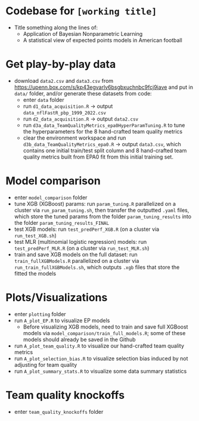 
# Codebase for `[working title]`

* Title something along the lines of:
  * Application of Bayesian Nonparametric Learning   
  * A statistical view of expected points models in American football

# Get play-by-play data
* download `data2.csv` and `data3.csv` from https://upenn.box.com/s/kp43egvarlv6bsgbxuchnbc9fcj9iave and put in `data/` folder, and/or generate these datasets from code:
  * enter `data` folder
  * run `d1_data_acquisition.R` -> output `data_nflFastR_pbp_1999_2022.csv`
  * run `d2_data_acquisition.R` -> output `data2.csv`
  * run `d3a_data_TeamQualityMetrics_epa0HyperParamTuning.R` to tune the hyperparameters for the 8 hand-crafted team quality metrics
  * clear the environment workspace and run `d3b_data_TeamQualityMetrics_epa0.R` -> output `data3.csv`, which contains one initial train/test split column and 8 hand-crafted team quality metrics built from EPA0 fit from this initial training set.

# Model comparison
* enter `model_comparison` folder
* tune XGB (XGBoost) params: run `param_tuning.R` parallelized on a cluster via `run_param_tuning.sh`, then transfer the outputted `.yaml` files, which store the tuned params from the folder `param_tuning_results` into the folder `param_tuning_results_FINAL`
* test XGB models: run `test_predPerf_XGB.R` (on a cluster via `run_test_XGB.sh`)
* test MLR (multinomial logistic regression) models: run `test_predPerf_MLR.R` (on a cluster via `run_test_MLR.sh`)
* train and save XGB models on the full dataset: run `train_fullXGBModels.R` parallelized on a cluster via `run_train_fullXGBModels.sh`, which outputs `.xgb` files that store the fitted the models

# Plots/Visualizations
* enter `plotting` folder
* run `A_plot_EP.R` to visualize EP models
    * Before visualizing XGB models, need to train and save full XGBoost models via `model_comparison/train_full_models.R`; some of these models should already be saved in the Github
* run `A_plot_team_quality.R` to visualize our hand-crafted team quality metrics
* run `A_plot_selection_bias.R` to visualize selection bias induced by not adjusting for team quality
* run `A_plot_summary_stats.R` to visualize some data summary statistics

# Team quality knockoffs
* enter `team_quality_knockoffs` folder


